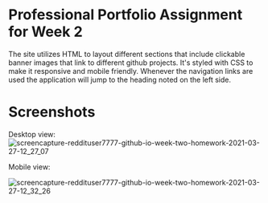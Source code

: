 # Professional Portfolio Assignment for Week 2
The site utilizes HTML to layout different sections that include clickable banner images that link to different github projects. It's styled with CSS to make it responsive and mobile friendly. Whenever the navigation links are used the application will jump to the heading noted on the left side.

# Screenshots
Desktop view:
![screencapture-reddituser7777-github-io-week-two-homework-2021-03-27-12_27_07](https://user-images.githubusercontent.com/1855513/112732643-5e4bed80-8ef8-11eb-8a46-0b3e11b39d0c.png)

Mobile view:

![screencapture-reddituser7777-github-io-week-two-homework-2021-03-27-12_32_26](https://user-images.githubusercontent.com/1855513/112732664-83d8f700-8ef8-11eb-9f01-dd5ae3f73da9.png)
